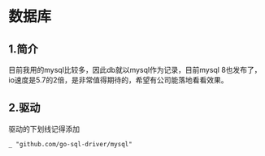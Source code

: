 
# 数据库
## 1.简介
目前我用的mysql比较多，因此db就以mysql作为记录，目前mysql 8也发布了，io速度是5.7的2倍，是非常值得期待的，希望有公司能落地看看效果。
## 2.驱动
驱动的下划线记得添加
```
_ "github.com/go-sql-driver/mysql"
```
